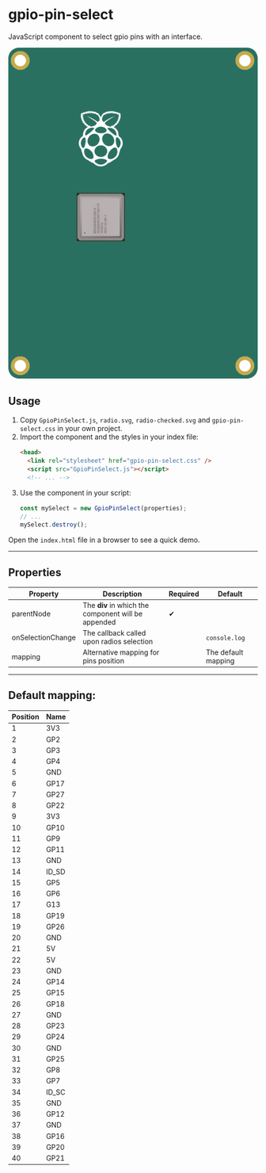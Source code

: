 # gpio-pin-select

JavaScript component to select gpio pins with an interface.

![Background](./default-background.svg)

## Usage

1. Copy `GpioPinSelect.js`, `radio.svg`, `radio-checked.svg` and `gpio-pin-select.css` in your own project.
2. Import the component and the styles in your index file:
    ```html
    <head>
      <link rel="stylesheet" href="gpio-pin-select.css" />
      <script src="GpioPinSelect.js"></script>
      <!-- ... -->
    ```
3. Use the component in your script:
    ```js
    const mySelect = new GpioPinSelect(properties);
    // ...
    mySelect.destroy();
    ```

Open the `index.html` file in a browser to see a quick demo.

---

## Properties

| Property          | Description                                         | Required | Default             |
| ----------------- | --------------------------------------------------- | -------- | ------------------- |
| parentNode        | The **div** in which the component will be appended | ✔       |                     |
| onSelectionChange | The callback called upon radios selection           |          | `console.log`       |
| mapping           | Alternative mapping for pins position               |          | The default mapping |

---

## Default mapping:

| Position | Name  |
| -------- | ----- |
| 1        | 3V3   |
| 2        | GP2   |
| 3        | GP3   |
| 4        | GP4   |
| 5        | GND   |
| 6        | GP17  |
| 7        | GP27  |
| 8        | GP22  |
| 9        | 3V3   |
| 10       | GP10  |
| 11       | GP9   |
| 12       | GP11  |
| 13       | GND   |
| 14       | ID_SD |
| 15       | GP5   |
| 16       | GP6   |
| 17       | G13   |
| 18       | GP19  |
| 19       | GP26  |
| 20       | GND   |
| 21       | 5V    |
| 22       | 5V    |
| 23       | GND   |
| 24       | GP14  |
| 25       | GP15  |
| 26       | GP18  |
| 27       | GND   |
| 28       | GP23  |
| 29       | GP24  |
| 30       | GND   |
| 31       | GP25  |
| 32       | GP8   |
| 33       | GP7   |
| 34       | ID_SC |
| 35       | GND   |
| 36       | GP12  |
| 37       | GND   |
| 38       | GP16  |
| 39       | GP20  |
| 40       | GP21  |